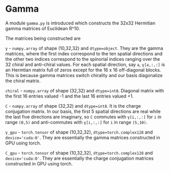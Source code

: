 # Gamma

A module `gamma.py` is introduced which constructs the 32x32 Hermitian gamma matrices of Euclidean R^10.

The matrices being constructed are

`γ` - `numpy.array` of shape (10,32,32) and `dtype=object`. They are the gamma matrices, where the first index correspond to the ten spatial directions and the other two indices correspond to the spinorial indices ranging over the 32 chiral and anti-chiral values. For each spatial direction, say `a`, `γ[a,:,:]` is an Hermtian matrix full of zeros except for the 16 x 16 off-diagonal blocks. This is because gamma matrices switch chirality and our basis diagonalize the chiral matrix.

`chiral` - `numpy.array` of shape (32,32) and `dtype=int8`. Diagonal matrix with the first 16 entries valued -1 and the last 16 entries valued +1.

`C` - `numpy.array` of shape (32,32) and `dtype=int8`. It is the charge conjugation matrix. In our basis, the first 5 spatial directions are real while the last five directions are imaginary, so `C` commutes with `γ[i,:,:]` for `i` in range `(0,5)` and anti-commutes with `γ[i,:,:]` for `i` in range `(5,10)`.

`γ_gpu` - `torch.tensor` of shape (10,32,32), `dtype=torch.complex128` and `device='cuda:0'`. They are essentially the gamma matrices constructed in GPU using torch.

`C_gpu` - `torch.tensor` of shape (10,32,32), `dtype=torch.complex128` and `device='cuda:0'`. They are essentially the charge conjugation matrices constructed in GPU using torch.
